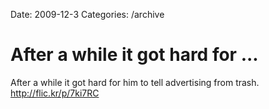 Date: 2009-12-3
Categories: /archive

# After a while it got hard for ...

After a while it got hard for him to tell advertising from trash. <a href="http://flic.kr/p/7ki7RC" rel="nofollow">http://flic.kr/p/7ki7RC</a>
